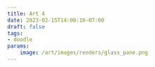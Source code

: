 ```yaml
---
title: Art 4
date: 2023-02-15T14:00:10-07:00
draft: false
tags: 
- doodle
params:
    image: /art/images/renders/glass_pane.png
---
```

